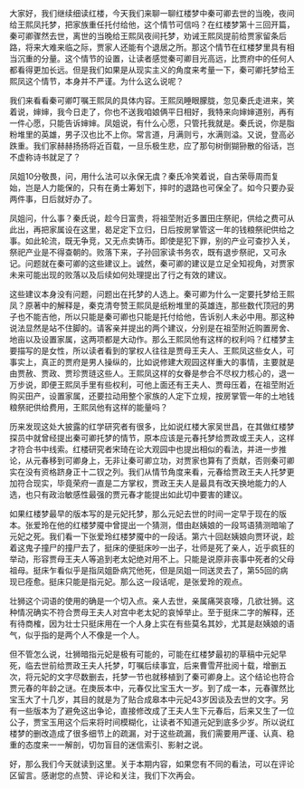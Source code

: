 
大家好，我们继续细读红楼，今天我们来聊一聊红楼梦中秦可卿去世的当晚，夜间给王熙凤托梦，把家族重任托付给他，这个情节可信吗？在红楼梦第十三回开篇，秦可卿骤然去世，离世的当晚给王熙凤夜间托梦，劝诫王熙凤提前给贾家留条后路，将来大难来临之际，贾家人还能有个退居之所。那这个情节在红楼梦里具有相当沉重的分量。这个情节的设置，让读者感觉秦可卿目光高远，比贾府中的任何人都看得更加长远。但是我们如果是从现实主义的角度来考量一下，秦可卿托梦给王熙凤这个情节，本身并不严谨。为什么这么说呢？

我们来看看秦可卿叮嘱王熙凤的具体内容。王熙凤睡眼朦胧，忽见秦氏走进来，笑着说，婶婶，我今日走了，你也不送我咱娘俩平日相好，我特来向婶婶道别，再有一件心愿，只能告诉婶婶。凤姐说，有什么心愿，只管托我就是。秦氏说，你是脂粉堆里的英雄，男子汉也比不上你。常言道，月满则亏，水满则溢。又说，登高必跌重。我们家赫赫扬扬将近百载，一旦乐极生悲，应了那句树倒猢狲散的俗话，岂不虚称诗书就足了？

凤姐10分敬畏，问，用什么法可以永保无虞？秦氏冷笑着说，自古荣辱周而复始，岂是人力能保的，只有在勇士筹划下，摔时的退路也可保全了。如今只要办妥两件事，日后就好办了。

凤姐问，什么事？秦氏说，趁今日富贵，将祖茔附近多置田庄祭祀，供给之费可从此出，再把家属设在这里，曷足定下立归，日后按房掌管这一年的钱粮祭祀供给之事。如此轮流，既无争竞，又无点卖铸币。即使是犯下罪，别的产业可查抄入关，祭祀产业是不得查朝的。败落下来，子孙回家读书务农，既有退步祭祀，又可永记。问题就在秦可卿的这些建议上。诚然，秦可卿的建议是立足全知视角，对贾家未来可能出现的败落以及后续如何处理提出了行之有效的建议。

这些建议本身没有问题，问题出在托梦的人选上。秦可卿为什么一定要托梦给王熙凤？原著中的解释是，秦克清夸赞王熙凤是纸粉堆里的英雄连，那些数代顶冠的男子也不能吉他，所以只能是秦可卿也只能是托付给他，告诉别人未必中用。那这种说法显然是站不住脚的。请客亲并提出的两个建议，分别是在祖茔附近购置房舍、地亩以及设置家属，这两项都是大动作。那么王熙凤他有这样的权利吗？红楼梦主要描写的是女性，所以读者看到的掌权人往往是贾母王夫人、王熙凤这些女人，可事实上，真正的贾府是男人操纵的，比如说修建大观园这样重大的事情，主要就是由贾赦、贾政、贾珍贾琏这些人。王熙凤这样的女眷是参合不尽权力核心的，退一万步说，即便王熙凤手里有些权利，可他上面还有王夫人、贾母压着，在祖茔附近购买田产，设置家属，还要拉动用整个家族的人定下立规，按房掌管一年的土地钱粮祭祀供给费用，王熙凤他有这样的能量吗？

历来发现这处大披露的红学研究者有很多，比如说红楼大家吴世昌，在其做红楼梦探员中就曾经提出秦可卿托梦的情节，原本应该是元春托梦给贾政或王夫人，这样才符合书中线索。红楼研究者宋琦在论大观园中也提出相似的看法，并进一步推论，从元春移到可卿身上，无非让秦可卿立功，对贾家也算有了贡献，否则秦可卿实在没有资格跻身正十二钗之列。我们从情节角度来看，元春给贾政王夫人托梦更加符合现实，毕竟荣府一直是二方掌权，贾政王夫人是最具有改天换地能力的人选，也只有政治敏感性最强的贾元春才能提出如此切中要害的建议。

如果红楼梦最早的版本写的是元妃托梦，那么元妃去世的时间一定早于现在的版本。张爱玲在他的红楼梦魇中曾提出一个猜测，借由赵姨娘的一段骂语猜测暗喻了元妃之死。我们看一下张爱玲红楼梦魇中的一段话。第六十回赵姨娘向贾环说，趁着这鬼子撞尸的撞尸去了，挺床的便挺床吵一出子，壮师是死了亲人，近乎疯狂的举动，形容贾母王夫人等追到老太妃绝对用不上。只能是说原非丧事中死者的父母祖母。挺床乍看似乎是指凤姐卧病咒他死，但是凤姐一同送灵去了，第55回的病现已痊愈。挺床只能是指元妃。那么这一段话呢，是张爱玲的观点。

壮狮这个词语的使用的确是一个切入点。亲人去世，亲属痛哭哀嚎，几欲壮狮。这种情况确实不符合贾母王夫人对宫中老太妃的哀悼举止。至于挺床二字的解释，还有待商榷，因为壮士只挺床用在一个人身上实在有些莫名其妙，尤其是赵姨娘的语气，似乎指的是两个人不像是一个人。

但不管怎么说，壮狮暗指元妃是极有可能的，可能在红楼梦最初的草稿中元妃早死，临去世前给贾政王夫人托梦，叮嘱后续事宜，后来曹雪芹批阅十载，增删五次，将元妃的文字尽数删去，托梦一节也就移植到了秦可卿身上。这个结论也符合贾元春的年龄之谜。在庚辰本中，元春仅比宝玉大一岁。到了成一本，元春骤然比宝玉大了十几岁，其目的就是为了贴合成皋本中元妃43岁因谈及去世的文字。另有一些版本为了避免这出争论，直接修改成了王夫人生下元春后，后来又生了一位公子，贾宝玉用这个后来将时间模糊化，让读者不知道元妃到底多少岁。所以说红楼梦的删改造成了很多细节上的疏漏，对于这些疏漏，我们需要用严谨、认真、稳重的态度来一一解剖，切勿盲目的迷信索引、影射之说。

好，那么我们今天就读到这里。关于本期内容，如果您有不同的看法，可以在评论区留言。感谢您的点赞、评论和关注，我们下次再会。


